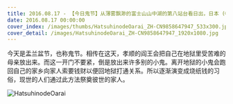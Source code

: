 ```yaml
---
title: 2016.08.17 - 【今日鬼节】从薄雾飘渺的富士山山中湖的第八站台看日出，日本 (© Jeff Matsuya/Getty Images)
date: 2016.08.17 00:00:00
cover_index: /images/thumbs/HatsuhinodeOarai_ZH-CN9858647947_533x300.jpg
cover_detail: /images/HatsuhinodeOarai_ZH-CN9858647947_1920x1080.jpg
---
```


今天是盂兰盆节，也称鬼节。相传在这天，孝顺的阎王会把自己在地狱里受苦难的母亲放出来。而这一开门不要紧，倒是放出来许多别的小鬼。离开地狱的小鬼会跑回自己的家乡向家人索要钱财以便回地狱打通关系。所以逐渐演变成烧纸钱的习俗，现世的人们通过此方法祭奠彼世的家人。

![HatsuhinodeOarai](/images/HatsuhinodeOarai_ZH-CN9858647947_1920x1080.jpg)

